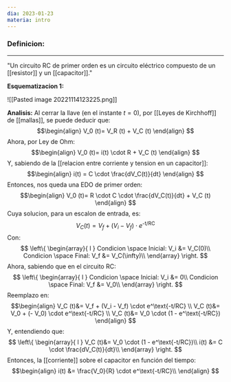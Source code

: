 ```yaml
---
dia: 2023-01-23
materia: intro
---
```

### **Definicion:**
---
"Un circuito RC de primer orden es un circuito eléctrico compuesto de un [[resistor]] y un [[capacitor]]."

**Esquematizacion 1:**

![[Pasted image 20221114123225.png]]

**Analisis:**
Al cerrar la llave (en el instante $t=0$), por [[Leyes de Kirchhoff]] de [[mallas]], se puede deducir que:
$$\begin{align}
V_0 (t)= V_R (t) + V_C (t)
\end{align}
$$
Ahora, por Ley de Ohm:
$$\begin{align}
V_0 (t)= i(t) \cdot R + V_C (t)
\end{align}
$$
Y, sabiendo de la [[relacion entre corriente y tension en un capacitor]]:
$$\begin{align}
i(t) = C \cdot \frac{dV_C(t)}{dt}
\end{align}
$$
Entonces, nos queda una EDO de primer orden:
$$\begin{align}
V_0 (t)= R \cdot C \cdot \frac{dV_C(t)}{dt} + V_C (t)
\end{align}
$$
Cuya solucion, para un escalon de entrada, es:
$$\begin{equation}
V_C (t)= V_f + (V_i - V_f) \cdot e^\text{-t/RC}
\end{equation}
$$
Con:
$$ 
\left\{ 
\begin{array}{ l } 
Condicion \space Inicial:  V_i &= V_C(0)\\
Condicion \space Final:  V_f &= V_C(\infty)\\
\end{array} \right.
$$
Ahora, sabiendo que en el circuito RC:
$$ 
\left\{ 
\begin{array}{ l } 
Condicion \space Inicial:  V_i &= 0\\
Condicion \space Final:  V_f &= V_0\\
\end{array} \right.
$$
Reemplazo en:
$$\begin{align}
V_C (t)&= V_f + (V_i - V_f) \cdot e^\text{-t/RC} \\
V_C (t)&= V_0 + (- V_0) \cdot e^\text{-t/RC} \\
V_C (t)&= V_0 \cdot (1 - e^\text{-t/RC})
\end{align}
$$
Y, entendiendo que:
$$ 
\left\{ 
\begin{array}{ l } 
V_C (t)&= V_0 \cdot (1 - e^\text{-t/RC})\\
i(t) &= C \cdot \frac{dV_C(t)}{dt}\\
\end{array} \right.
$$
Entonces, la [[corriente]] sobre el capacitor en función del tiempo:
$$\begin{align}
i(t) &= \frac{V_0}{R} \cdot e^\text{-t/RC}\\
\end{align}
$$
